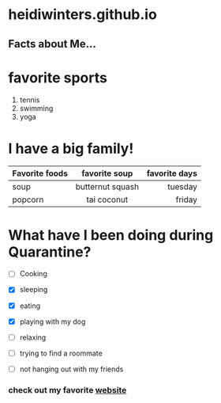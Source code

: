 # heidiwinters.github.io

## Facts about Me...

# favorite sports
1. tennis
1. swimming
1. yoga

# I have a big family! 
| Favorite foods | favorite soup | favorite days |
| :---         |     :---:      |          ---: |
| soup   | butternut squash     | tuesday    |
| popcorn     | tai coconut      | friday      |

# What have I  been doing during Quarantine?
- [ ] Cooking
- [x] sleeping
- [x] eating
- [x] playing with my dog
- [ ] relaxing
- [ ] trying to find a roommate 
- [ ] not hanging out with my friends


### check out my favorite [website](https://www.pgpf.org/national-debt-clock)


